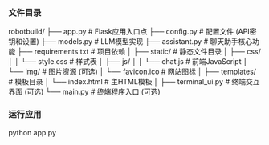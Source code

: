 ### 文件目录
robotbuild/
├── app.py                  # Flask应用入口点
├── config.py               # 配置文件 (API密钥和设置)
├── models.py               # LLM模型实现
├── assistant.py            # 聊天助手核心功能
├── requirements.txt        # 项目依赖
│
├── static/                 # 静态文件目录
│   ├── css/
│   │   └── style.css       # 样式表
│   ├── js/
│   │   └── chat.js         # 前端JavaScript
│   └── img/                # 图片资源 (可选)
│       └── favicon.ico     # 网站图标
│
├── templates/              # 模板目录
│   └── index.html          # 主HTML模板
│
├── terminal_ui.py          # 终端交互界面 (可选)
└── main.py                 # 终端程序入口 (可选)

### 运行应用

python app.py